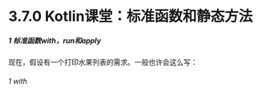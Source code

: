 # 3.7.0 Kotlin课堂：标准函数和静态方法

##### 1 标准函数with，run和apply

现在，假设有一个打印水果列表的需求。一般也许会这么写：


###### 1 with
